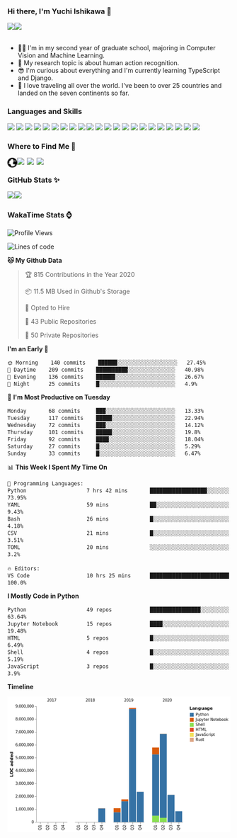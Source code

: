 ### Hi there, I'm Yuchi Ishikawa 🎉

<a href="http://yiskw713.github.io">
<img align="left" src="https://img.shields.io/website?down_color=red&down_message=dwon&label=MY%20WEBSITE&style=for-the-badge&up_message=up&url=http%3A%2F%2Fyiskw713.github.io" />
</a>
<a href="https://twitter.com/yciskw_">
<img align="left" src="https://img.shields.io/twitter/follow/yciskw_?logo=Twitter&style=for-the-badge" />
</a>
<br />
<br />

- 👨‍💻 I'm in my second year of graduate school, majoring in Computer Vision and Machine Learning. 
- 🧪 My research topic is about human action recognition.
- 😎 I'm curious about everything and I'm currently learning TypeScript and Django.
- 🎒 I love traveling all over the world. I've been to over 25 countries and landed on the seven continents so far.

### Languages and Skills

<p>
<img src="https://img.shields.io/badge/-Python-3776AB?style=flat-square&logo=Python&logoColor=white"/>
<img src="https://img.shields.io/badge/-PyTorch-EE4C2C?style=flat-square&logo=PyTorch&logoColor=white"/>
<img src="https://img.shields.io/badge/-pandas-150458?style=flat-square&logo=pandas&logoColor=white"/>
<img src="https://img.shields.io/badge/-Django-092E20?style=flat-square&logo=Django&logoColor=white"/>
<img src="https://img.shields.io/badge/-Rust-000000?style=flat-square&logo=Rust&logoColor=white"/>
<img src="https://img.shields.io/badge/-JavaScript-F7DF1E?style=flat-square&logo=JavaScript&logoColor=black"/>
<img src="https://img.shields.io/badge/-TypeScript-007ACC?style=flat-square&logo=TypeScript&logoColor=white"/>
<img src="https://img.shields.io/badge/-Vue.js-42B883?style=flat-square&logo=Vue.js&logoColor=white"/>
<img src="https://img.shields.io/badge/-Nuxt.js-00C58E?style=flat-square&logo=Vue.js&logoColor=white"/>
<img src="https://img.shields.io/badge/-C++-00599C?style=flat-square&logo=c%2B%2B&logoColor=white"/>
<img src="https://img.shields.io/badge/-HTML5-E34F26?style=flat-square&logo=HTML5&logoColor=white"/>
<img src="https://img.shields.io/badge/-CSS3-1572B6?style=flat-square&logo=CSS3&logoColor=white"/>
<img src="https://img.shields.io/badge/-Sass-1572B6?style=flat-square&logo=SASS&logoColor=white"/>
<img src="https://img.shields.io/badge/-MySQL-F29111?style=flat-square&logo=MySQL&logoColor=white"/>
<img src="https://img.shields.io/badge/-PostgreSQL-F29111?style=flat-square&logo=PostgreSQL&logoColor=white"/>
<img src="https://img.shields.io/badge/-Visual%20Studio%20Code-23A9F2?style=flat-square&logo=Visual%20Studio%20Code&logoColor=white"/>
<img src="https://img.shields.io/badge/-Vim-1572B6?style=flat-square&logo=Vim&logoColor=white"/>
<img src="https://img.shields.io/badge/-Github-181717?style=flat-square&logo=GitHub&logoColor=white"/>
<img src="https://img.shields.io/badge/-Git-F44D27?style=flat-square&logo=Git&logoColor=white"/>
<img src="https://img.shields.io/badge/-Google%20Cloud-4285F4?style=flat-square&logo=Google%20Cloud&logoColor=white"/>
<img src="https://img.shields.io/badge/-Amazon%20AWS-232F3E?style=flat-square&logo=Amazon%20AWS&logoColor=white"/>
<img src="https://img.shields.io/badge/-Docker-2496ED?style=flat-square&logo=Docker&logoColor=white"/>
</p>

### Where to Find Me 👀

[<img align="left" width="22px" src="https://raw.githubusercontent.com/iconic/open-iconic/master/svg/globe.svg" />][website]
[<img align="left" width="22px" src="https://cdn.jsdelivr.net/npm/simple-icons@v3/icons/twitter.svg" />][twitter]
[<img align="left" width="22px" src="https://cdn.jsdelivr.net/npm/simple-icons@v3/icons/linkedin.svg" />][linkedin]
[<img align="left" width="22px" src="https://cdn.jsdelivr.net/npm/simple-icons@v3/icons/instagram.svg" />][instagram]

<br />

### GitHub Stats ✨

<img align="left" src="https://github-readme-stats.yiskw713.vercel.app/api?username=yiskw713&count_private=true&show_icons=true&theme=highcontrast&include_all_commits=true" />
<img src="https://github-readme-stats.yiskw713.vercel.app/api/top-langs/?username=yiskw713&hide=jupyter%20notebook&layout=compact&theme=highcontrast" />

### WakaTime Stats ⌚️

<!--START_SECTION:waka-->
![Profile Views](http://img.shields.io/badge/Profile%20Views-22-blue)

![Lines of code](https://img.shields.io/badge/From%20Hello%20World%20I%27ve%20Written-29.3%20million%20lines%20of%20code-blue)

**🐱 My Github Data** 

> 🏆 815 Contributions in the Year 2020
 > 
> 📦 11.5 MB Used in Github's Storage 
 > 
> 💼 Opted to Hire
 > 
> 📜 43 Public Repositories
 > 
> 🔑 50 Private Repositories 

**I'm an Early 🐤** 

```text
🌞 Morning    140 commits    ██████░░░░░░░░░░░░░░░░░░░   27.45% 
🌆 Daytime    209 commits    ██████████░░░░░░░░░░░░░░░   40.98% 
🌃 Evening    136 commits    ██████░░░░░░░░░░░░░░░░░░░   26.67% 
🌙 Night      25 commits     █░░░░░░░░░░░░░░░░░░░░░░░░   4.9%

```
📅 **I'm Most Productive on Tuesday** 

```text
Monday       68 commits     ███░░░░░░░░░░░░░░░░░░░░░░   13.33% 
Tuesday      117 commits    █████░░░░░░░░░░░░░░░░░░░░   22.94% 
Wednesday    72 commits     ███░░░░░░░░░░░░░░░░░░░░░░   14.12% 
Thursday     101 commits    █████░░░░░░░░░░░░░░░░░░░░   19.8% 
Friday       92 commits     ████░░░░░░░░░░░░░░░░░░░░░   18.04% 
Saturday     27 commits     █░░░░░░░░░░░░░░░░░░░░░░░░   5.29% 
Sunday       33 commits     █░░░░░░░░░░░░░░░░░░░░░░░░   6.47%

```


📊 **This Week I Spent My Time On** 

```text
💬 Programming Languages: 
Python                   7 hrs 42 mins       ██████████████████░░░░░░░   73.95% 
YAML                     59 mins             ██░░░░░░░░░░░░░░░░░░░░░░░   9.43% 
Bash                     26 mins             █░░░░░░░░░░░░░░░░░░░░░░░░   4.18% 
CSV                      21 mins             █░░░░░░░░░░░░░░░░░░░░░░░░   3.51% 
TOML                     20 mins             ░░░░░░░░░░░░░░░░░░░░░░░░░   3.2%

🔥 Editors: 
VS Code                  10 hrs 25 mins      █████████████████████████   100.0%

```

**I Mostly Code in Python** 

```text
Python                   49 repos            ████████████████░░░░░░░░░   63.64% 
Jupyter Notebook         15 repos            ████░░░░░░░░░░░░░░░░░░░░░   19.48% 
HTML                     5 repos             █░░░░░░░░░░░░░░░░░░░░░░░░   6.49% 
Shell                    4 repos             █░░░░░░░░░░░░░░░░░░░░░░░░   5.19% 
JavaScript               3 repos             █░░░░░░░░░░░░░░░░░░░░░░░░   3.9%

```


**Timeline**

![Chart not found](https://github.com/yiskw713/yiskw713/blob/master/charts/bar_graph.png) 


<!--END_SECTION:waka-->


[website]: https://yiskw713.github.io
[twitter]: https://twitter.com/yciskw_
[instagram]: https://www.instagram.com/yciskw_/
[linkedin]: https://www.linkedin.com/in/yiskw713/
